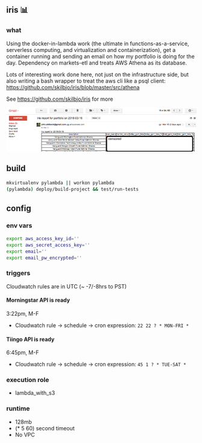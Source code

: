 ## iris 📊

### what
Using the docker-in-lambda work (the ultimate in functions-as-a-service, serverless computing, and virtualization and containerization), get a container running and sending an email on how my portfolio is doing for the day. Dependency on markets-etl and treats AWS Athena as its database.

Lots of interesting work done here, not just on the infrastructure side, but also writing a bash wrapper to treat the aws cli like a psql client: <https://github.com/skilbjo/iris/blob/master/src/athena>

See <https://github.com/skilbjo/iris> for more

<img src="dev-resources/img/iris.png" alt="hi" width="900"/>

## build
```bash
mkvirtualenv pylambda || workon pylambda
(pylambda) deploy/build-project && test/run-tests
```

## config
### env vars
```bash
export aws_access_key_id=''
export aws_secret_access_key=''
export email=''
export email_pw_encrypted=''
```

### triggers
Cloudwatch rules are in UTC (~ -7/-8hrs to PST)

#### Morningstar API is ready
3:22pm, M-F
- Cloudwatch rule -> schedule -> cron expression: `22 22 ? * MON-FRI *`

#### Tiingo API is ready
6:45pm, M-F
- Cloudwatch rule -> schedule -> cron expression: `45 1 ? * TUE-SAT *`

### execution role
- lambda\_with\_s3

### runtime
- 128mb
- (* 5 60) second timeout
- No VPC
